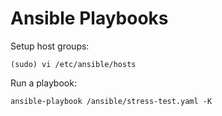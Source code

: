 # Ansible Playbooks

Setup host groups:
```
(sudo) vi /etc/ansible/hosts
```

Run a playbook:
```
ansible-playbook /ansible/stress-test.yaml -K
```